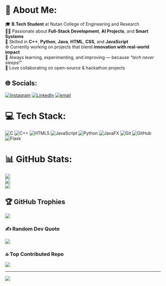 # 💫 About Me:
🎓 **B.Tech Student** at Nutan College of Engineering and Research  <br>👨‍💻 Passionate about **Full-Stack Development**, **AI Projects**, and **Smart Systems**  <br>🧩 Skilled in **C++**, **Python**, **Java**, **HTML**, **CSS**, and **JavaScript**  <br>⚙️ Currently working on projects that blend **innovation with real-world impact**  <br>🌱 Always learning, experimenting, and improving — because *“tech never sleeps!”*  <br>💬 Love collaborating on open-source & hackathon projects 


## 🌐 Socials:
[![Instagram](https://img.shields.io/badge/Instagram-%23E4405F.svg?logo=Instagram&logoColor=white)](https://instagram.com/https://www.instagram.com/_.sushant.garde_01_05?igsh=NDJkbDRyMGdhNmJz) [![LinkedIn](https://img.shields.io/badge/LinkedIn-%230077B5.svg?logo=linkedin&logoColor=white)](https://linkedin.com/in/https://www.linkedin.com/in/sushantgarde?utm_source=share&utm_campaign=share_via&utm_content=profile&utm_medium=android_app) [![email](https://img.shields.io/badge/Email-D14836?logo=gmail&logoColor=white)](mailto:gardesushant1@gmail.com) 

# 💻 Tech Stack:
![C](https://img.shields.io/badge/c-%2300599C.svg?style=for-the-badge&logo=c&logoColor=white) ![C++](https://img.shields.io/badge/c++-%2300599C.svg?style=for-the-badge&logo=c%2B%2B&logoColor=white) ![HTML5](https://img.shields.io/badge/html5-%23E34F26.svg?style=for-the-badge&logo=html5&logoColor=white) ![JavaScript](https://img.shields.io/badge/javascript-%23323330.svg?style=for-the-badge&logo=javascript&logoColor=%23F7DF1E) ![Python](https://img.shields.io/badge/python-3670A0?style=for-the-badge&logo=python&logoColor=ffdd54) ![JavaFX](https://img.shields.io/badge/javafx-%23FF0000.svg?style=for-the-badge&logo=javafx&logoColor=white) ![Git](https://img.shields.io/badge/git-%23F05033.svg?style=for-the-badge&logo=git&logoColor=white) ![GitHub](https://img.shields.io/badge/github-%23121011.svg?style=for-the-badge&logo=github&logoColor=white) ![Flask](https://img.shields.io/badge/flask-%23000.svg?style=for-the-badge&logo=flask&logoColor=white)
# 📊 GitHub Stats:
![](https://github-readme-stats.vercel.app/api?username=sushantgarde&theme=dark&hide_border=false&include_all_commits=true&count_private=false)<br/>
![](https://nirzak-streak-stats.vercel.app/?user=sushantgarde&theme=dark&hide_border=false)<br/>
![](https://github-readme-stats.vercel.app/api/top-langs/?username=sushantgarde&theme=dark&hide_border=false&include_all_commits=true&count_private=false&layout=compact)

## 🏆 GitHub Trophies
![](https://github-profile-trophy.vercel.app/?username=sushantgarde&theme=shadow_green&no-frame=false&no-bg=false&margin-w=4)

### ✍️ Random Dev Quote
![](https://quotes-github-readme.vercel.app/api?type=horizontal&theme=radical)

### 🔝 Top Contributed Repo
![](https://github-contributor-stats.vercel.app/api?username=sushantgarde&limit=5&theme=dark&combine_all_yearly_contributions=true)

---
[![](https://visitcount.itsvg.in/api?id=sushantgarde&icon=0&color=0)](https://visitcount.itsvg.in)

<!-- Proudly created with GPRM ( https://gprm.itsvg.in ) -->
